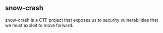 ## snow-crash

snow-crash is a CTF project that exposes us to security vulnerabilities that we must exploit to move forward.